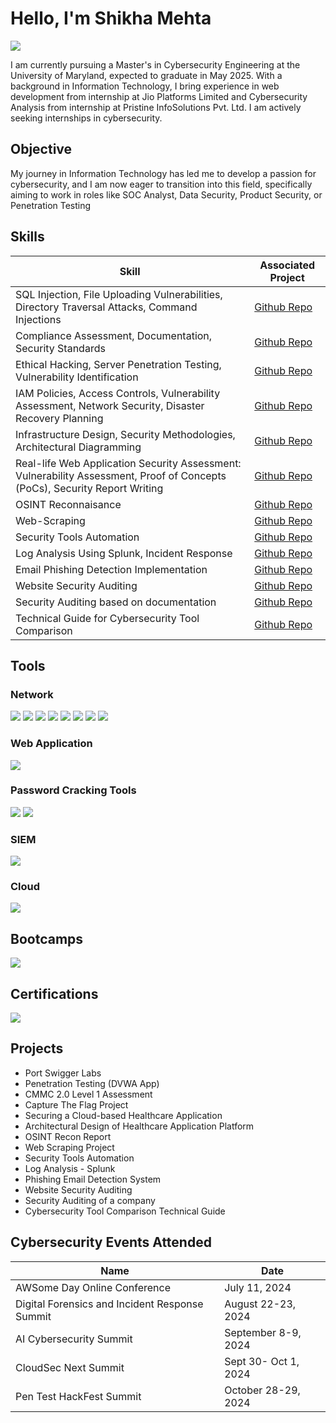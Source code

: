 # Hello, I'm Shikha Mehta
<a href="https://linkedin.com/in/shikha-mehta-8b49a7203"><img src="https://img.shields.io/badge/-LinkedIn-0072b1?&style=for-the-badge&logo=linkedin&logoColor=white" /></a>


I am currently pursuing a Master's in Cybersecurity Engineering at the University of Maryland, expected to graduate in May 2025. With a background in Information Technology, I bring experience in web development from internship at Jio Platforms Limited and Cybersecurity Analysis from internship at Pristine InfoSolutions Pvt. Ltd. 
I am actively seeking internships in cybersecurity.

## Objective

My journey in Information Technology has led me to develop a passion for cybersecurity, and I am now eager to transition into this field, specifically aiming to work in roles like SOC Analyst, Data Security, Product Security, or Penetration Testing

## Skills

| Skill                                                                                                                                                     | Associated Project                                                                      |
|-----------------------------------------------|----------------------------|
| SQL Injection, File Uploading Vulnerabilities, Directory Traversal Attacks, Command Injections                            | <a href="https://github.com/shikha1149myprojects/Penetration-Testing">Github Repo</a>|
| Compliance Assessment, Documentation, Security Standards                                                                     | <a href="https://github.com/shikha1149myprojects/CMMC-Level1-Assessment">Github Repo</a>|
| Ethical Hacking, Server Penetration Testing, Vulnerability Identification                                                       | <a href="https://github.com/shikha1149myprojects/Capture-The-Flag">Github Repo</a>|
| IAM Policies, Access Controls, Vulnerability Assessment, Network Security, Disaster Recovery Planning      | <a href="https://github.com/shikha1149myprojects/Securing-a-Cloud-based-Healthcare-Application">Github Repo</a>|
| Infrastructure Design, Security Methodologies, Architectural Diagramming                         | <a href="https://github.com/shikha1149myprojects/Architectural-Design-and-Overview-of-Proposed-Healthcare-Application-Platform">Github Repo</a>|
| Real-life Web Application Security Assessment: Vulnerability Assessment, Proof of Concepts (PoCs), Security Report Writing                                | <a href="https://github.com/shikha1149myprojects/Ethical-Hacking-Training-Project">Github Repo</a>||
| OSINT Reconnaisance                                                                                    |<a href="https://github.com/shikha1149myprojects/OSINT-Recon">Github Repo</a>|
| Web-Scraping                                                                                     |<a href="https://github.com/shikha1149myprojects/Web-Scraping-Project">Github Repo</a>|
| Security Tools Automation                                                                                     |<a href="https://github.com/shikha1149myprojects/Security-Tools-Automation">Github Repo</a>|
| Log Analysis Using Splunk, Incident Response                                                                  |<a href="https://github.com/shikha1149myprojects/LogAnalysis-IncidentResponse">Github Repo</a>|
| Email Phishing Detection Implementation                                                                  |<a href="https://github.com/shikha1149myprojects/Email-Phishing-Detection">Github Repo</a>|
| Website Security Auditing                                                                 |<a href="https://github.com/shikha1149myprojects/Website-Security-Auditing">Github Repo</a>|
| Security Auditing based on documentation                                                                |<a href="https://github.com/shikha1149myprojects/SecurityAudit">Github Repo</a>|
| Technical Guide for Cybersecurity Tool Comparison                                                                |<a href="https://github.com/shikha1149myprojects/Tool-Comparison-Technical-Guide">Github Repo</a>|

## Tools

### Network
<div>
    <img src="https://img.shields.io/badge/-Wireshark-1679A7?&style=for-the-badge&logo=Wireshark&logoColor=white" />
    <img src="https://img.shields.io/badge/-NMap-EF3B2D?&style=for-the-badge&logo=NMap&logoColor=white" />
    <img src="https://img.shields.io/badge/-Metasploit-777BB4?&style=for-the-badge&logo=Metasploit&logoColor=white" />
    <img src="https://img.shields.io/badge/-BurpSuite-1679A7?&style=for-the-badge&logo=BurpSuite&logoColor=white" />
    <img src="https://img.shields.io/badge/-NetCat-EF3B2D?&style=for-the-badge&logo=NetCat&logoColor=white" />
    <img src="https://img.shields.io/badge/-Aircrack%20ng-FF9900?&style=for-the-badge&logo=Aircrack%20ng&logoColor=white" />
    <img src="https://img.shields.io/badge/-Nessus-FFFFFF?&style=for-the-badge&logo=Nessus&logoColor=white" />
    <img src="https://img.shields.io/badge/-Snort-FFC0CB?&style=for-the-badge&logo=Snort&logoColor=white" />
</div>

### Web Application
<div>
    <img src="https://img.shields.io/badge/-Nikto-FF9900?&style=for-the-badge&logo=Nikto&logoColor=white" />
</div>

### Password Cracking Tools
<div>
    <img src="https://img.shields.io/badge/-John%20The%20Ripper-777BB4?&style=for-the-badge&logo=John%20The%20Ripper&logoColor=white" />
    <img src="https://img.shields.io/badge/-Hydra-1679A7?&style=for-the-badge&logo=Hydra&logoColor=white" />
</div>

### SIEM
<div>
    <img src="https://img.shields.io/badge/-Splunk-000000?&style=for-the-badge&logo=Splunk&logoColor=white" />
</div>

### Cloud
<div>
    <img src="https://img.shields.io/badge/-Amazon%20S3-FF9900?&style=for-the-badge&logo=Amazon%20AWS&logoColor=white"/>
</div>

## Bootcamps
<div>
<img src="https://img.shields.io/badge/-Cybersecurity101%20Full%20Stack%20Academy-FFFFFF?&style=for-the-badge&logo=FullStackAcademy&logoColor=white" />
</div>

## Certifications
<div>
<img src="https://img.shields.io/badge/-Security%2B-FF0000?&style=for-the-badge&logo=CompTIA&logoColor=white" />
</div>

## Projects
- Port Swigger Labs
- Penetration Testing (DVWA App)
- CMMC 2.0 Level 1 Assessment
- Capture The Flag Project
-  Securing a Cloud-based Healthcare Application
-  Architectural Design of Healthcare Application Platform
-  OSINT Recon Report
-  Web Scraping Project
-  Security Tools Automation
-  Log Analysis - Splunk
-  Phishing Email Detection System
-  Website Security Auditing
-  Security Auditing of a company
-  Cybersecurity Tool Comparison Technical Guide



## Cybersecurity Events Attended

| Name                                                | Date                       |
|-----------------------------------------------------|----------------------------|
| AWSome Day Online Conference                        | July 11, 2024              |
| Digital Forensics and Incident Response Summit      | August 22-23, 2024         |
| AI Cybersecurity Summit                             | September 8-9, 2024        |
| CloudSec Next Summit                                | Sept 30- Oct 1, 2024       |
| Pen Test HackFest Summit                            | October 28-29, 2024        |

